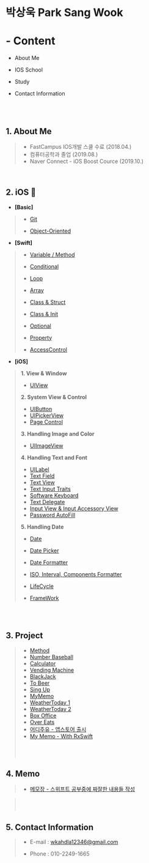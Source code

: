 # 박상욱 Park Sang Wook

# - Content

- About Me

- IOS School

- Study

- Contact Information

<br><br>

## 1. About Me

>- FastCampus IOS개발 스쿨 수료 (2018.04.)
>- 컴퓨터공학과 졸업 (2019.08.)
>- Naver Connect - iOS Boost Cource (2019.10.)

<br>

## 2. iOS 🍎

- **[Basic]**

>- [Git](https://github.com/wargi/SangWookPark_IOS_School6/blob/master/Class/GIT/readme.md)
>
>- [Object-Oriented](https://github.com/wargi/SangWookPark_IOS_School6/blob/master/Class/ObjectOriented%20Programming/readme.md)

- **[Swift]**

>- [Variable / Method](https://github.com/wargi/SangWookPark_IOS_School6/blob/master/Class/VariableAndMethod/readme.md)
>- [Conditional](https://github.com/wargi/SangWookPark_IOS_School6/blob/master/Class/Conditional/readme.md)
>- [Loop](https://github.com/wargi/SangWookPark_IOS_School6/blob/master/Class/Loop/readme.md)
>- [Array](https://github.com/wargi/SangWookPark_IOS_School6/tree/master/Class/Array/readme.md)
>- [Class & Struct](https://github.com/wargi/SangWookPark_IOS_School6/tree/master/Class/ClassAndStruct/readme.md)
>- [Class & Init](https://github.com/wargi/SangWookPark_IOS_School6/tree/master/Class/ClassAndInit/readme.md)
>
>- [Optional](https://github.com/wargi/SangWookPark_IOS_School6/tree/master/Class/Optional/readme.md)
>
>- [Property](https://github.com/wargi/SangWookPark_IOS_School6/tree/master/Class/Property/readme.md)
>
>- [AccessControl](https://github.com/wargi/SangWookPark_IOS_School6/tree/master/Class/AccessControl/readme.md)
>

- **[iOS]**

>**1. View & Window**
>
>- [UIView](https://github.com/wargi/SangWookPark_IOS_School6/tree/master/Class/UIView/readme.md)
>
>**2. System View & Control**
>
>- [UIButton](https://github.com/wargi/SangWookPark_IOS_School6/tree/master/Class/SystemView&Control/UIButton/readme.md)
>- [UIPickerView](https://github.com/wargi/SangWookPark_IOS_School6/tree/master/Class/SystemView&Control/PickerView.md)
>- [Page Control](https://github.com/wargi/SangWookPark_IOS_School6/tree/master/Class/SystemView&Control/PageControl.md)
>
>**3. Handling Image and Color**
>
>- [UIImageView](https://github.com/wargi/SangWookPark_IOS_School6/tree/master/Class/UIImageView/readme.md)
>
>**4. Handling Text and Font**
>
>- [UILabel](https://github.com/wargi/iOS_Study/tree/master/Class/Handling%20Text%20and%20Font/UILabel/readme.md)
>- [Text Field](https://github.com/wargi/iOS_Study/tree/master/Class/Handling%20Text%20and%20Font/TextField.md)
>- [Text View](https://github.com/wargi/iOS_Study/tree/master/Class/Handling%20Text%20and%20Font/TextView.md)
>- [Text Input Traits](https://github.com/wargi/iOS_Study/tree/master/Class/Handling%20Text%20and%20Font/TextInputTraits.md)
>- [Software Keyboard](https://github.com/wargi/iOS_Study/tree/master/Class/Handling%20Text%20and%20Font/SoftwareKeyboard.md)
>- [Text Delegate](https://github.com/wargi/iOS_Study/tree/master/Class/Handling%20Text%20and%20Font/TextDekegates.md)
>- [Input View & Input Accessory View](https://github.com/wargi/iOS_Study/tree/master/Class/Handling%20Text%20and%20Font/Input.md)
>- [Password AutoFill](https://github.com/wargi/iOS_Study/tree/master/Class/Handling%20Text%20and%20Font/Password.md)
>
>**5. Handling Date**
>
>- [Date]()
>- [Date Picker]()
>- [Date Formatter]()
>- [ISO, Interval, Components Formatter]()
>
>- [LifeCycle](https://github.com/wargi/SangWookPark_IOS_School6/tree/master/Class/LifeCycle/readme.md)
>- [FrameWork](https://github.com/wargi/SangWookPark_IOS_School6/tree/master/Class/FrameWork/readme.md)

<br><br>

## 3. Project

>- [Method](https://github.com/wargi/SangWookPark_IOS_School6/blob/master/Class/Method/readme.md)
>- [Number Baseball](https://github.com/wargi/SangWookPark_IOS_School6/blob/master/Study/BaseballGame/BaseballGame/ViewController.swift)
>- [Calculator](https://github.com/wargi/SangWookPark_IOS_School6/blob/master/Practice/Calculator3/Calculator3/ViewController.swift)
>- [Vending Machine](https://github.com/wargi/SangWookPark_IOS_School6/tree/master/Study/UIExam)
>- [BlackJack](https://github.com/wargi/SangWookPark_IOS_School6/tree/master/Class/BlackJack)
>- [To Beer]()
>- [Sing Up](https://wargi.tistory.com/6)
>- [MyMemo](https://github.com/wargi/Swift_Study/tree/master/MyMemo/MyMemo2)
>- [WeatherToday 1](https://wargi.tistory.com/7)
>- [WeatherToday 2](https://github.com/wargi/Swift_Study/tree/master/Mastering/Weather)
>- [Box Office](https://wargi.tistory.com/8)
>- [Over Eats](https://github.com/FastCampusTeamTwo/iOS)
>- [어디주유 - 앱스토어 출시](https://github.com/OilPrice-Where/iOS-main)
>- [My Memo - With RxSwift](https://github.com/wargi/iOS_Study/tree/master/Project/RxMemo/README.md)
>
> <br><br>

## 4. Memo

>- [메모장 - 스위프트 공부중에 짜잘한 내용들 작성](https://github.com/wargi/iOS_Study/blob/master/Memo/readme.md)

> <br><br>

## 5. Contact Information

> - E-mail : wkahdla12346@gmail.com
>
> - Phone : 010-2249-1665

